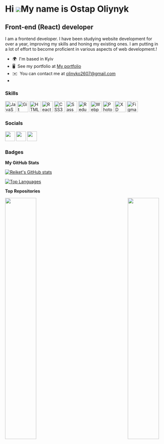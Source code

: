Hi ![](https://user-images.githubusercontent.com/18350557/176309783-0785949b-9127-417c-8b55-ab5a4333674e.gif)My name is Ostap Oliynyk
=====================================================================================================================================

Front-end (React) developer
-------------------

I am a frontend developer. I have been studying website development for over a year, improving my skills and honing my existing ones. I am putting in a lot of effort to become proficient in various aspects of web development.!

* 🌍  I'm based in Kyiv
* 🖥️  See my portfolio at [My portfolio](https://cvdesignr.com/p/669cecaebd605)
* ✉️  You can contact me at [olinyko2607@gmail.com](mailto:olinyko2607@gmail.com)
* 
### Skills


<p align="left">
<a href="https://developer.mozilla.org/en-US/docs/Web/JavaScript" target="_blank" rel="noreferrer"><img src="https://raw.githubusercontent.com/danielcranney/readme-generator/main/public/icons/skills/javascript-colored.svg" width="36" height="36" alt="JavaScript" /></a>
<a href="https://git-scm.com/" target="_blank" rel="noreferrer"><img src="https://raw.githubusercontent.com/danielcranney/readme-generator/main/public/icons/skills/git-colored.svg" width="36" height="36" alt="Git" /></a>
<a href="https://developer.mozilla.org/en-US/docs/Glossary/HTML5" target="_blank" rel="noreferrer"><img src="https://raw.githubusercontent.com/danielcranney/readme-generator/main/public/icons/skills/html5-colored.svg" width="36" height="36" alt="HTML5" /></a>
<a href="https://reactjs.org/" target="_blank" rel="noreferrer"><img src="https://raw.githubusercontent.com/danielcranney/readme-generator/main/public/icons/skills/react-colored.svg" width="36" height="36" alt="React" /></a>
<a href="https://www.w3.org/TR/CSS/#css" target="_blank" rel="noreferrer"><img src="https://raw.githubusercontent.com/danielcranney/readme-generator/main/public/icons/skills/css3-colored.svg" width="36" height="36" alt="CSS3" /></a>
<a href="https://sass-lang.com/" target="_blank" rel="noreferrer"><img src="https://raw.githubusercontent.com/danielcranney/readme-generator/main/public/icons/skills/sass-colored.svg" width="36" height="36" alt="Sass" /></a>
<a href="https://redux.js.org/" target="_blank" rel="noreferrer"><img src="https://raw.githubusercontent.com/danielcranney/readme-generator/main/public/icons/skills/redux-colored.svg" width="36" height="36" alt="Redux" /></a>
<a href="https://webpack.js.org/" target="_blank" rel="noreferrer"><img src="https://raw.githubusercontent.com/danielcranney/readme-generator/main/public/icons/skills/webpack-colored.svg" width="36" height="36" alt="Webpack" /></a>
<a href="https://www.adobe.com/uk/products/photoshop.html" target="_blank" rel="noreferrer"><img src="https://raw.githubusercontent.com/danielcranney/readme-generator/main/public/icons/skills/photoshop-colored.svg" width="36" height="36" alt="Photoshop" /></a>
<a href="https://www.adobe.com/uk/products/xd.html" target="_blank" rel="noreferrer"><img src="https://raw.githubusercontent.com/danielcranney/readme-generator/main/public/icons/skills/xd-colored.svg" width="36" height="36" alt="XD" /></a>
<a href="https://www.figma.com/" target="_blank" rel="noreferrer"><img src="https://raw.githubusercontent.com/danielcranney/readme-generator/main/public/icons/skills/figma-colored.svg" width="36" height="36" alt="Figma" /></a>
</p>


### Socials

<p align="left"> <a href="https://www.github.com/Reiket" target="_blank" rel="noreferrer"><img src="https://raw.githubusercontent.com/danielcranney/readme-generator/main/public/icons/socials/github.svg" width="32" height="32" /></a> <a href="http://www.instagram.com/_zofry_07" target="_blank" rel="noreferrer"><img src="https://raw.githubusercontent.com/danielcranney/readme-generator/main/public/icons/socials/instagram.svg" width="32" height="32" /></a> <a href="https://www.linkedin.com/in/ostap-oliynyk-879429201" target="_blank" rel="noreferrer"><img src="https://raw.githubusercontent.com/danielcranney/readme-generator/main/public/icons/socials/linkedin.svg" width="32" height="32" /></a></p>

### Badges

<b>My GitHub Stats</b>

<a href="http://www.github.com/Reiket"><img src="https://github-readme-stats.vercel.app/api?username=Reiket&show_icons=true&hide=&count_private=true&title_color=6366f1&text_color=ffffff&icon_color=000000&bg_color=1c1917&hide_border=true&show_icons=true" alt="Reiket's GitHub stats" /></a>

<a href="https://github.com/Reiket" align="left"><img src="https://github-readme-stats.vercel.app/api/top-langs/?username=Reiket&langs_count=10&title_color=6366f1&text_color=ffffff&icon_color=000000&bg_color=1c1917&hide_border=true&locale=en&custom_title=Top%20%Languages" alt="Top Languages" /></a>

<b>Top Repositories</b>

<div width="100%" align="center"><a href="https://github.com/Reiket/react-pizza-shop" align="left"><img align="left" width="45%" src="https://github-readme-stats.vercel.app/api/pin/?username=Reiket&repo=react-pizza-shop&title_color=6366f1&text_color=ffffff&icon_color=000000&bg_color=1c1917&hide_border=true&locale=en" /></a><a href="https://github.com/Reiket/react-social-networks" align="right"><img align="right" width="45%" src="https://github-readme-stats.vercel.app/api/pin/?username=Reiket&repo=react-social-networks&title_color=6366f1&text_color=ffffff&icon_color=000000&bg_color=1c1917&hide_border=true&locale=en" /></a></div><br /><br /><br /><br /><br /><br /><br />
